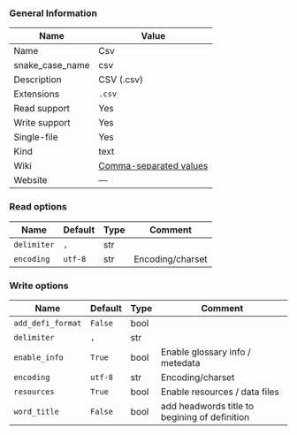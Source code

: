 
### General Information ###
Name | Value
---- | -------
Name | Csv
snake_case_name | csv
Description | CSV (.csv)
Extensions | `.csv`
Read support | Yes
Write support | Yes
Single-file | Yes
Kind | text
Wiki | [Comma-separated values](https://en.wikipedia.org/wiki/Comma-separated_values)
Website | ―


### Read options ###
Name | Default | Type | Comment
---- | ------- | ---- | -------
`delimiter` | `,` | str | 
`encoding` | `utf-8` | str | Encoding/charset

### Write options ###
Name | Default | Type | Comment
---- | ------- | ---- | -------
`add_defi_format` | `False` | bool | 
`delimiter` | `,` | str | 
`enable_info` | `True` | bool | Enable glossary info / metedata
`encoding` | `utf-8` | str | Encoding/charset
`resources` | `True` | bool | Enable resources / data files
`word_title` | `False` | bool | add headwords title to begining of definition
